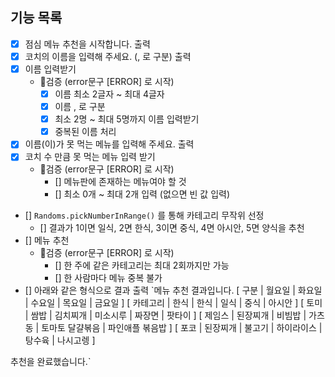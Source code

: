 ## 기능 목록

- [x] 점심 메뉴 추천을 시작합니다. 출력
- [x] 코치의 이름을 입력해 주세요. (, 로 구분) 출력
- [x] 이름 입력받기
    - 🚨검증 (error문구 [ERROR] 로 시작)
        - [x] 이름 최소 2글자 ~ 최대 4글자
        - [x] 이름 , 로 구분
        - [x] 최소 2명 ~ 최대 5명까지 이름 입력받기
        - [x] 중복된 이름 처리
- [x] 이름(이)가 못 먹는 메뉴를 입력해 주세요. 출력
- [x] 코치 수 만큼 못 먹는 메뉴 입력 받기
    - 🚨검증 (error문구 [ERROR] 로 시작)
        - [] 메뉴판에 존재하는 메뉴여야 할 것
        - [] 최소 0개 ~ 최대 2개 입력 (없으면 빈 값 입력)
- [] `Randoms.pickNumberInRange()` 를 통해 카테고리 무작위 선정
    - [] 결과가 1이면 일식, 2면 한식, 3이면 중식, 4면 아시안, 5면 양식을 추천
- [] 메뉴 추천
    - 🚨검증 (error문구 [ERROR] 로 시작)
        - [] 한 주에 같은 카테고리는 최대 2회까지만 가능
        - [] 한 사람마다 메뉴 중복 불가
- [] 아래와 같은 형식으로 결과 출력
  `메뉴 추천 결과입니다.
  [ 구분 | 월요일 | 화요일 | 수요일 | 목요일 | 금요일 ]
  [ 카테고리 | 한식 | 한식 | 일식 | 중식 | 아시안 ]
  [ 토미 | 쌈밥 | 김치찌개 | 미소시루 | 짜장면 | 팟타이 ]
  [ 제임스 | 된장찌개 | 비빔밥 | 가츠동 | 토마토 달걀볶음 | 파인애플 볶음밥 ]
  [ 포코 | 된장찌개 | 불고기 | 하이라이스 | 탕수육 | 나시고렝 ]

추천을 완료했습니다.`
